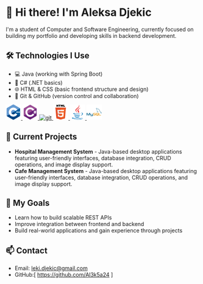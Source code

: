 # 👋 Hi there! I'm Aleksa Djekic

I'm a student of Computer and Software Engineering, currently focused on building my portfolio and developing skills in backend development.

## 🛠 Technologies I Use

- 💻 Java (working with Spring Boot)
- 🧰 C# (.NET basics)
- 🌐 HTML & CSS (basic frontend structure and design)
- 🔧 Git & GitHub (version control and collaboration)

<p align="left"> <a href="https://www.w3schools.com/cpp/" target="_blank" rel="noreferrer"> <img src="https://raw.githubusercontent.com/devicons/devicon/master/icons/cplusplus/cplusplus-original.svg" alt="cplusplus" width="40" height="40"/> </a> <a href="https://www.w3schools.com/cs/" target="_blank" rel="noreferrer"> <img src="https://raw.githubusercontent.com/devicons/devicon/master/icons/csharp/csharp-original.svg" alt="csharp" width="40" height="40"/> </a> <a href="https://git-scm.com/" target="_blank" rel="noreferrer"> <img src="https://www.vectorlogo.zone/logos/git-scm/git-scm-icon.svg" alt="git" width="40" height="40"/> </a> <a href="https://www.w3.org/html/" target="_blank" rel="noreferrer"> <img src="https://raw.githubusercontent.com/devicons/devicon/master/icons/html5/html5-original-wordmark.svg" alt="html5" width="40" height="40"/> </a> <a href="https://www.java.com" target="_blank" rel="noreferrer"> <img src="https://raw.githubusercontent.com/devicons/devicon/master/icons/java/java-original.svg" alt="java" width="40" height="40"/> </a> <a href="https://www.mysql.com/" target="_blank" rel="noreferrer"> <img src="https://raw.githubusercontent.com/devicons/devicon/master/icons/mysql/mysql-original-wordmark.svg" alt="mysql" width="40" height="40"/> </a> </p>

## 📂 Current Projects

- **Hospital Management System** - Java-based desktop applications featuring user-friendly interfaces, database integration, CRUD operations, and image display support.
- **Cafe Management System** - Java-based desktop applications featuring user-friendly interfaces, database integration, CRUD operations, and image display support.

 
## 🎯 My Goals

- Learn how to build scalable REST APIs
- Improve integration between frontend and backend
- Build real-world applications and gain experience through projects

## 📫 Contact

- Email: leki.djekic@gmail.com  
- GitHub:[ https://github.com/Al3k5a24 ]

